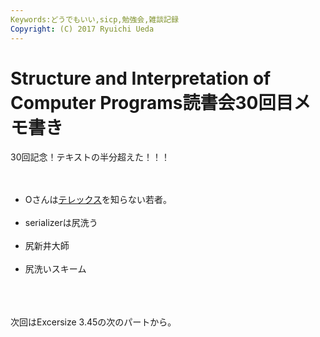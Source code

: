 ```yaml
---
Keywords:どうでもいい,sicp,勉強会,雑談記録
Copyright: (C) 2017 Ryuichi Ueda
---
```


# Structure and Interpretation of Computer Programs読書会30回目メモ書き
30回記念！テキストの半分超えた！！！<br />
<br />
<ul><br />
 <li>Oさんは<a href="http://ja.wikipedia.org/wiki/%E3%83%86%E3%83%AC%E3%83%83%E3%82%AF%E3%82%B9">テレックス</a>を知らない若者。</li><br />
 <li>serializerは尻洗う</li><br />
 <li>尻新井大師</li><br />
 <li>尻洗いスキーム</li><br />
</ul><br />
<br />
次回はExcersize 3.45の次のパートから。
